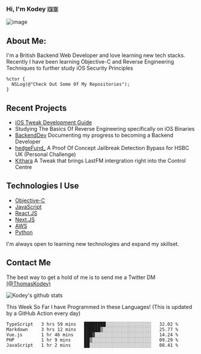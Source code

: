 ### Hi, I'm Kodey 🇬🇧
![image](https://kodeycodesstuff.tech/memoji.jpg)

## About Me:
I'm a British Backend Web Developer and love learning new tech stacks.
Recently I have been learning Objective-C and Reverse Engineering Techniques to further study iOS Security Principles

```objc
%ctor {
  NSLog(@"Check Out Some Of My Repositories");  
}
```

## Recent Projects
- [iOS Tweak Development Guide](https://kodeycodesstuff.tech/guide)
- Studying The Basics Of Reverse Engineering specifically on iOS Binaries
- [BackendDev](https://github.com/KodeyThomas/BackendDev) Documenting my progress to becoming a Backend Developer
- [hedgeFund_](https://github.com/KodeyThomas/hedgeFund) A Proof Of Concept Jailbreak Detection Bypass for HSBC UK (Personal Challenge)
- [Kithara](https://github.com/KodeyThomas/Kithara) A Tweak that brings LastFM intergration right into the Control Centre

## Technologies I Use
- [Objective-C](https://developer.apple.com/documentation/objectivec)
- [JavaScript](https://www.javascript.com/)
- [React.JS](https://reactjs.org/)
- [Next.JS](https://nextjs.org/)
- [AWS](https://aws.amazon.com/)
- [Python](https://www.python.org/)

I'm always open to learning new technologies and expand my skillset.

## Contact Me
The best way to get a hold of me is to send me a Twitter DM [(@ThomasKodey)](https://twitter.com/ThomasKodey)

![Kodey's github stats](https://githubstats.kodeythomas.vercel.app/api?username=KodeyThomas)

This Week So Far I have Programmed in these Languages! (This is updated by a GitHub Action every day)
<!--START_SECTION:waka-->
```text
TypeScript   3 hrs 59 mins   ████████░░░░░░░░░░░░░░░░░   32.02 % 
Markdown     3 hrs 12 mins   ██████▒░░░░░░░░░░░░░░░░░░   25.77 % 
Vue.js       1 hr 46 mins    ███▓░░░░░░░░░░░░░░░░░░░░░   14.24 % 
PHP          1 hr 9 mins     ██▒░░░░░░░░░░░░░░░░░░░░░░   09.29 % 
JavaScript   1 hr 2 mins     ██░░░░░░░░░░░░░░░░░░░░░░░   08.41 % 
```
<!--END_SECTION:waka-->
